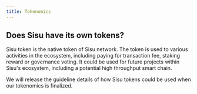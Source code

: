 ```yaml
---
title: Tokenomics
---
```


## Does Sisu have its own tokens?

Sisu token is the native token of Sisu network. The token is used to various activities in the ecosystem, including paying for transaction fee, staking reward or governance voting. It could be used for future projects within Sisu's ecosystem, including a potential high throughput smart chain.

We will release the guideline details of how Sisu tokens could be used when our tokenomics is finalized.
